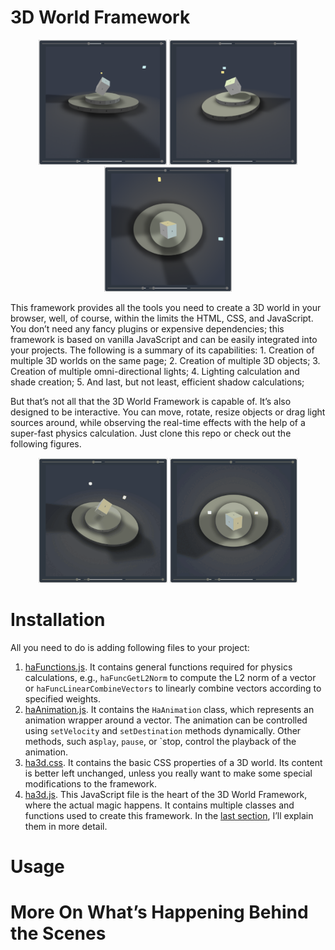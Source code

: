 # 3D World Framework
<p align="center">
	<img src="demo/01.PNG" height="200px">&#9;<img src="demo/02.PNG" height="200px">&#9;<img src="demo/03.PNG" height="200px">
</p>
This framework provides all the tools you need to create a 3D world in your browser, well, of course, within the limits the HTML, CSS, and JavaScript. You don’t need any fancy plugins or expensive dependencies; this framework is based on vanilla JavaScript and can be easily integrated into your projects. The following is a summary of its capabilities:
1. Creation of multiple 3D worlds on the same page;
2. Creation of multiple 3D objects;
3. Creation of multiple omni-directional lights;
4. Lighting calculation and shade creation;
5. And last, but not least, efficient shadow calculations;

But that’s not all that the 3D World Framework is capable of. It’s also designed to be interactive. You can move, rotate, resize objects or drag light sources around, while observing the real-time effects with the help of a super-fast physics calculation.  Just clone this repo or check out the following figures.
<p align="center">
	<img src="demo/01.gif" height="200px">&#9;<img src="demo/02.gif" height="200px">
</p>

# Installation
All you need to do is adding following files to your project:
1. [haFunctions.js](haFunctions.js). It contains general functions required for physics calculations, e.g., `haFuncGetL2Norm` to compute the L2 norm of a vector or `haFuncLinearCombineVectors` to linearly combine vectors according to specified weights.
2. [haAnimation.js]( haAnimation.js). It contains the `HaAnimation` class, which represents an animation wrapper around a vector. The animation can be controlled using `setVelocity` and `setDestination` methods dynamically. Other methods, such as`play`, `pause`, or `stop, control the playback of the animation.
3. [ha3d.css](ha3d.css). It contains the basic CSS properties of a 3D world. Its content is better left unchanged, unless you really want to make some special modifications to the framework.
4. [ha3d.js]( ha3d.js). This JavaScript file is the heart of the 3D World Framework, where the actual magic happens. It contains multiple classes and functions used to create this framework. In the <a href="https://github.com/homayoun-afshari/ha-3d/blob/main/README.md#more-on-whats-happening-behind-the-scenes">last section</a>, I’ll explain them in more detail.

# Usage


# More On What’s Happening Behind the Scenes

